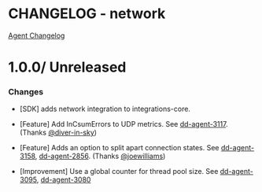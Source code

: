 # CHANGELOG - network

[Agent Changelog](https://github.com/DataDog/dd-agent/blob/master/CHANGELOG.md)

1.0.0/ Unreleased
==================

### Changes

* [SDK] adds network integration to integrations-core.

* [Feature] Add InCsumErrors to UDP metrics. See [dd-agent-3117](https://github.com/datadog/dd-agent/issues/3117). (Thanks [@diver-in-sky][])
* [Feature] Adds an option to split apart connection states. See [dd-agent-3158](https://github.com/datadog/dd-agent/issues/3158), [dd-agent-2856](https://github.com/datadog/dd-agent/issues/2856). (Thanks [@joewilliams][])

* [Improvement] Use a global counter for thread pool size. See [dd-agent-3095](https://github.com/datadog/dd-agent/issues/3095), [dd-agent-3080](https://github.com/datadog/dd-agent/issues/3080)

<!--- The following link definition list is generated by PimpMyChangelog --->
[@diver-in-sky]: https://github.com/diver-in-sky
[@joewilliams]: https://github.com/joewilliams
